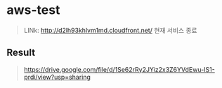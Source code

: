 # aws-test

> LINk: http://d2lh93khlvm1md.cloudfront.net/
> 현재 서비스 종료

## Result
> https://drive.google.com/file/d/1Se62rRy2JYiz2x3Z6YVdEwu-IS1-prdi/view?usp=sharing
